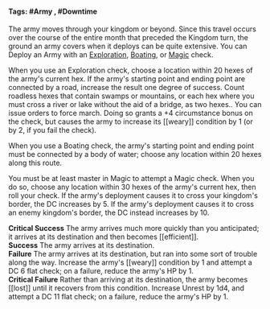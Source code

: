 #### Tags: #Army , #Downtime 

The army moves through your kingdom or beyond. Since this travel occurs over the course of the entire month that preceded the Kingdom turn, the ground an army covers when it deploys can be quite extensive. You can Deploy an Army with an [Exploration](https://2e.aonprd.com/Skills.aspx?ID=23), [Boating](https://2e.aonprd.com/Skills.aspx?ID=20), or [Magic](https://2e.aonprd.com/Skills.aspx?ID=27) check.  
  
When you use an Exploration check, choose a location within 20 hexes of the army's current hex. If the army's starting point and ending point are connected by a road, increase the result one degree of success. Count roadless hexes that contain swamps or mountains, or each hex where you must cross a river or lake without the aid of a bridge, as two hexes.. You can issue orders to force march. Doing so grants a +4 circumstance bonus on the check, but causes the army to increase its [[weary]] condition by 1 (or by 2, if you fail the check).  
  
When you use a Boating check, the army's starting point and ending point must be connected by a body of water; choose any location within 20 hexes along this route.  
  
You must be at least master in Magic to attempt a Magic check. When you do so, choose any location within 30 hexes of the army's current hex, then roll your check. If the army's deployment causes it to cross your kingdom's border, the DC increases by 5. If the army's deployment causes it to cross an enemy kingdom's border, the DC instead increases by 10.  
  
**Critical Success** The army arrives much more quickly than you anticipated; it arrives at its destination and then becomes [[efficient]].  
**Success** The army arrives at its destination.  
**Failure** The army arrives at its destination, but ran into some sort of trouble along the way. Increase the army's [[weary]] condition by 1 and attempt a DC 6 flat check; on a failure, reduce the army's HP by 1.  
**Critical Failure** Rather than arriving at its destination, the army becomes [[lost]] until it recovers from this condition. Increase Unrest by 1d4, and attempt a DC 11 flat check; on a failure, reduce the army's HP by 1.